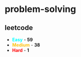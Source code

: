 # problem-solving

## leetcode

- <span style="color :  #00ffff">**Easy**</span> - **59**
- <span style="color :  #ffc20e">**Medium**</span> - **38**
- <span style="color :  red">**Hard**</span> - **1**
